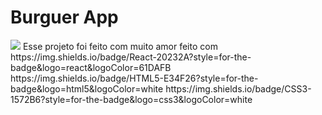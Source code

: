 # Burguer App 
<img src="./assets/index.png">
Esse projeto foi feito com muito amor feito com 
	https://img.shields.io/badge/React-20232A?style=for-the-badge&logo=react&logoColor=61DAFB
    https://img.shields.io/badge/HTML5-E34F26?style=for-the-badge&logo=html5&logoColor=white
    https://img.shields.io/badge/CSS3-1572B6?style=for-the-badge&logo=css3&logoColor=white